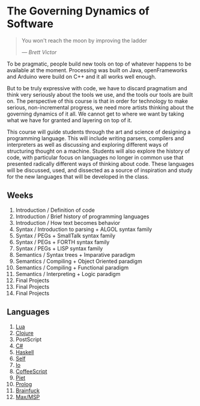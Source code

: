 The Governing Dynamics of Software 
==================================

> You won't reach the moon by improving the ladder
> 
> *— Brett Victor*


To be pragmatic, people build new tools on top of whatever happens to be available at the moment. Processing was built on Java, openFrameworks and Arduino were build on C++ and it all works well enough.

But to be truly expressive with code, we have to discard pragmatism and think very seriously about the tools we use, and the tools our tools are built on. The perspective of this course is that in order for technology to make serious, non-incremental progress, we need more artists thinking about the governing dynamics of it all. We cannot get to where we want by taking what we have for granted and layering on top of it.

This course will guide students through the art and science of designing a programming language. This will include writing parsers, compilers and interpreters as well as discussing and exploring different ways of structuring thought on a machine. Students will also explore the history of code, with particular focus on languages no longer in common use that presented radically different ways of thinking about code. These languages will be discussed, used, and dissected as a source of inspiration and study for the new languages that will be developed in the class.

## Weeks
1. Introduction / Definition of code
2. Introduction / Brief history of programming languages
3. Introduction / How text becomes behavior
4. Syntax / Introduction to parsing + ALGOL syntax family
5. Syntax / PEGs + SmallTalk syntax family
6. Syntax / PEGs + FORTH syntax family
7. Syntax / PEGs + LISP syntax family
8. Semantics / Syntax trees + Imparative paradigm
9. Semantics / Compiling + Object Oriented paradigm
10. Semantics /  Compiling + Functional paradigm
11. Semantics / Interpreting + Logic paradigm
12. Final Projects
13. Final Projects
14. Final Projects

## Languages
1. [Lua](http://www.lua.org/)
2. [Clojure](http://clojure.org/)
3. PostScript
4. [C#](http://unity3d.com/)
5. [Haskell](http://www.haskell.org/haskellwiki/Mac_OS_X)
6. [Self](http://selflanguage.org/)
7. [Io](http://iolanguage.org/)
8. [CoffeeScript](http://coffeescript.org/)
9. [Piet](http://www.dangermouse.net/esoteric/piet.html)
10. [Prolog](http://www.gprolog.org/)
11. [Brainfuck](https://github.com/FabianM/brainfuck)
12. [Max/MSP](http://cycling74.com/downloads/)

